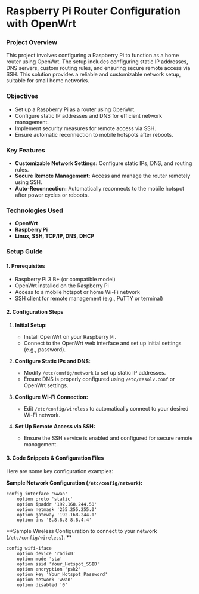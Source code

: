 # Raspberry Pi Router Configuration with OpenWrt

### Project Overview
This project involves configuring a Raspberry Pi to function as a home router using OpenWrt. The setup includes configuring static IP addresses, DNS servers, custom routing rules, and ensuring secure remote access via SSH. This solution provides a reliable and customizable network setup, suitable for small home networks.

### Objectives
- Set up a Raspberry Pi as a router using OpenWrt.
- Configure static IP addresses and DNS for efficient network management.
- Implement security measures for remote access via SSH.
- Ensure automatic reconnection to mobile hotspots after reboots.

### Key Features
- **Customizable Network Settings:** Configure static IPs, DNS, and routing rules.
- **Secure Remote Management:** Access and manage the router remotely using SSH.
- **Auto-Reconnection:** Automatically reconnects to the mobile hotspot after power cycles or reboots.

### Technologies Used
- **OpenWrt**
- **Raspberry Pi**
- **Linux, SSH, TCP/IP, DNS, DHCP**

### Setup Guide
#### 1. Prerequisites
- Raspberry Pi 3 B+ (or compatible model)
- OpenWrt installed on the Raspberry Pi
- Access to a mobile hotspot or home Wi-Fi network
- SSH client for remote management (e.g., PuTTY or terminal)

#### 2. Configuration Steps
1. **Initial Setup:**
   - Install OpenWrt on your Raspberry Pi.
   - Connect to the OpenWrt web interface and set up initial settings (e.g., password).
  
2. **Configure Static IPs and DNS:**
   - Modify `/etc/config/network` to set up static IP addresses.
   - Ensure DNS is properly configured using `/etc/resolv.conf` or OpenWrt settings.
  
3. **Configure Wi-Fi Connection:**
   - Edit `/etc/config/wireless` to automatically connect to your desired Wi-Fi network.
  
4. **Set Up Remote Access via SSH:**
   - Ensure the SSH service is enabled and configured for secure remote management.

#### 3. Code Snippets & Configuration Files
Here are some key configuration examples:

**Sample Network Configuration (`/etc/config/network`):**
```code
config interface 'wwan'
    option proto 'static'
    option ipaddr '192.168.244.50'
    option netmask '255.255.255.0'
    option gateway '192.168.244.1'
    option dns '8.8.8.8 8.8.4.4'
```

**Sample Wireless Configuration to connect to your network (`/etc/config/wireless`): **
```code
config wifi-iface
    option device 'radio0'
    option mode 'sta'
    option ssid 'Your_Hotspot_SSID'
    option encryption 'psk2'
    option key 'Your_Hotspot_Password'
    option network 'wwan'
    option disabled '0'
```

